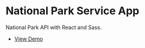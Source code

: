 # National Park Service App
National Park API with React and Sass.

- [View Demo](https://jameshan2002.github.io/national-park-service-app/)
